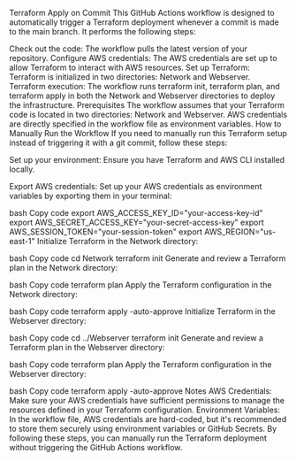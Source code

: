 Terraform Apply on Commit
This GitHub Actions workflow is designed to automatically trigger a Terraform deployment whenever a commit is made to the main branch. It performs the following steps:

Check out the code: The workflow pulls the latest version of your repository.
Configure AWS credentials: The AWS credentials are set up to allow Terraform to interact with AWS resources.
Set up Terraform: Terraform is initialized in two directories: Network and Webserver.
Terraform execution: The workflow runs terraform init, terraform plan, and terraform apply in both the Network and Webserver directories to deploy the infrastructure.
Prerequisites
The workflow assumes that your Terraform code is located in two directories: Network and Webserver.
AWS credentials are directly specified in the workflow file as environment variables.
How to Manually Run the Workflow
If you need to manually run this Terraform setup instead of triggering it with a git commit, follow these steps:

Set up your environment: Ensure you have Terraform and AWS CLI installed locally.

Export AWS credentials: Set up your AWS credentials as environment variables by exporting them in your terminal:

bash
Copy code
export AWS_ACCESS_KEY_ID="your-access-key-id"
export AWS_SECRET_ACCESS_KEY="your-secret-access-key"
export AWS_SESSION_TOKEN="your-session-token"
export AWS_REGION="us-east-1"
Initialize Terraform in the Network directory:

bash
Copy code
cd Network
terraform init
Generate and review a Terraform plan in the Network directory:

bash
Copy code
terraform plan
Apply the Terraform configuration in the Network directory:

bash
Copy code
terraform apply -auto-approve
Initialize Terraform in the Webserver directory:

bash
Copy code
cd ../Webserver
terraform init
Generate and review a Terraform plan in the Webserver directory:

bash
Copy code
terraform plan
Apply the Terraform configuration in the Webserver directory:

bash
Copy code
terraform apply -auto-approve
Notes
AWS Credentials: Make sure your AWS credentials have sufficient permissions to manage the resources defined in your Terraform configuration.
Environment Variables: In the workflow file, AWS credentials are hard-coded, but it's recommended to store them securely using environment variables or GitHub Secrets.
By following these steps, you can manually run the Terraform deployment without triggering the GitHub Actions workflow.
